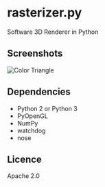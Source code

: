 # rasterizer.py
Software 3D Renderer in Python

## Screenshots
![Color Triangle](https://raw.githubusercontent.com/guaxiao/rasterizer.py/master/screenshots/color_triangle.png)

## Dependencies
- Python 2 or Python 3
- PyOpenGL
- NumPy
- watchdog
- nose

## Licence
Apache 2.0
